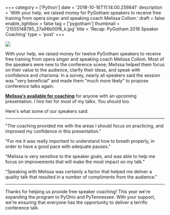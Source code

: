 +++
category = ['Python']
date = '2018-10-16T11:14:00.256641'
description = 'With your help, we raised money for PyGotham speakers to receive free training from opera singer and speaking coach Melissa Collom.'
draft = false
enable_lightbox = false
tag = ['pygotham']
thumbnail = '21555148785_27a96b00f8_k.jpg'
title = 'Recap: PyGotham 2018 Speaker Coaching'
type = 'post'
+++

![](21555148785_27a96b00f8_k.jpg)

With your help, we raised money for twelve PyGotham speakers to receive free training from opera singer and speaking coach Melissa Collom. Most of the speakers were new to the conference scene; Melissa helped them focus on their value to the audience, clarify their ideas, and speak with confidence and charisma. In a survey, nearly all speakers said the session was "very beneficial" and made them "much more likely" to propose conference talks again.

**[Melissa's available for coaching](http://melissacollom.com/coaching)** for anyone with an upcoming presentation. I hire her for most of my talks. You should too.

Here's what some of our speakers said:

***

"The coaching provided me with the areas I should focus on practicing, and improved my confidence in this presentation."

"For me it was really important to understand how to breath properly, in order to have a good pace with adequate pauses."

"Melissa is very sensitive to the speaker goals, and was able to help me focus on improvements that will make the most impact on my talk."

"Speaking with Melissa was certainly a factor that helped me deliver a quality talk that resulted in a number of compliments from the audience."

***

Thanks for helping us provide free speaker coaching! This year we're expanding the program to PyOhio and PyTennessee. With your support, we're ensuring that everyone has the opportunity to deliver a terrific conference talk.
